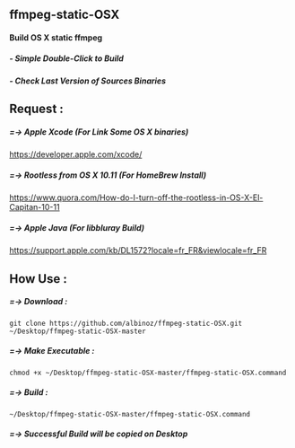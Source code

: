 ## ffmpeg-static-OSX
#### Build OS X static ffmpeg
##### - Simple Double-Click to Build
##### - Check Last Version of Sources Binaries

## Request :

##### =-> Apple Xcode (For Link Some OS X binaries)
https://developer.apple.com/xcode/

##### =-> Rootless from OS X 10.11 (For HomeBrew Install)
https://www.quora.com/How-do-I-turn-off-the-rootless-in-OS-X-El-Capitan-10-11

##### =-> Apple Java (For libbluray Build)
https://support.apple.com/kb/DL1572?locale=fr_FR&viewlocale=fr_FR

## How Use :

##### =-> Download :
```
git clone https://github.com/albinoz/ffmpeg-static-OSX.git ~/Desktop/ffmpeg-static-OSX-master
```
##### =-> Make Executable :
```
chmod +x ~/Desktop/ffmpeg-static-OSX-master/ffmpeg-static-OSX.command
```

##### =-> Build :
```
~/Desktop/ffmpeg-static-OSX-master/ffmpeg-static-OSX.command
```
##### =-> Successful Build will be copied on Desktop
